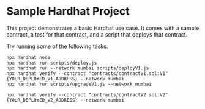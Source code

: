 # Sample Hardhat Project

This project demonstrates a basic Hardhat use case. It comes with a sample contract, a test for that contract, and a script that deploys that contract.

Try running some of the following tasks:

```shell
npx hardhat node
npx hardhat run scripts/deploy.js
npx hardhat run --network mumbai scripts/deployV1.js
npx hardhat verify --contract "contracts/contractV1.sol:V1" {YOUR_DEPLOYED_V1_ADDRESS} --network mumbai
npx hardhat run scripts/upgradeV1.js --network mumbai

npx hardhat verify --contract "contracts/contractV2.sol:V2" {YOUR_DEPLOYED_V2_ADDRESS} --network mumbai
```
